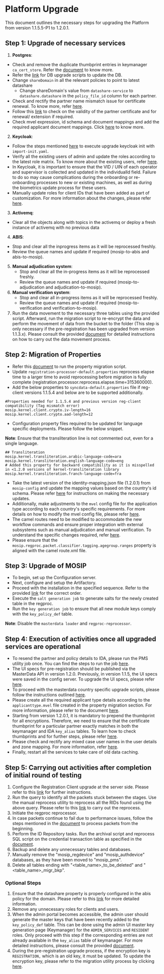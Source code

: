 # Platform Upgrade

This document outlines the necessary steps for upgrading the Platform from version 1.1.5.5-P1 to 1.2.0.1.

## Step 1: Upgrade of necessary services

1. **Postgres**:

* Check and remove the duplicate thumbprint entries in keymanager `ca_cert_store`. Refer the [document](upgrade-DB-script-error.md) to know more.
* Refer the [link](https://github.com/mosip/mosip-infra/tree/release-1.2.0.1/deployment/v3/external/postgres#db-upgrade) for DB upgrade scripts to update the DB.
* Change `shareDomain` in all the relevant policies to point to latest datashare
  * Change shareDomain's value from `datashare-service` to `datashare.datashare` in the `policy_file_id` column for each partner.
* Check and rectify the partner name mismatch issue for certificate renewal. To know more, refer [here](upgrade-partner-organization-name.md).
* Follow this [link](upgrade-partner-certificate-expired.md) to check on the validity of the partner certificate and for renewal/ extension if required.
* Check mvel expression, id schema and document mappings and add the required applicant document mappings. Click [here](upgrade-applicant-typeMVEL-scriptmigration.md) to know more.

2. **Keycloak**:

* Follow the steps mentioned [here](https://github.com/mosip/mosip-infra/tree/release-1.2.0.1/deployment/v3/external/iam#import-init) to execute upgrade keycloak init with `import-init.yaml`.
* Verify all the existing users of admin and update the roles according to the latest role matrix. To know more about the existing users, refer [here](upgrade-admin-services-roles-guide.md).
* In Keycloak, it is important to ensure that the VID / UIN of each operator and supervisor is collected and updated in the individualId field. Failure to do so may cause complications during the onboarding or re-onboarding processes to new or existing machines, as well as during the biometrics update process for these users.
* Manually update roles for client IDs that have been added as part of customization. For more information about the changes, please refer [here](upgrade-changes-in-role-management.md).

3. **Activemq**:

* Clear all the objects along with topics in the activemq or deploy a fresh instance of activemq with no previous data

4. **ABIS**:

* Stop and clear all the inprogress items as it will be reprocessed freshly.
* Review the queue names and update if required (mosip-to-abis and abis-to-mosip).

5. **Manual adjudication system**:
   * Stop and clear all the in-progress items as it will be reprocessed freshly.
   * Review the queue names and update if required (mosip-to-adjudication and adjudication-to-mosip).
6. **Manual verification system**:
   * Stop and clear all in-progress items as it will be reprocessed freshly.
   * Review the queue names and update if required (mosip-to-verification and verification-to-mosip).
7. Run the data movement to the necessary three tables using the provided script. Afterward, run the migration script to re-encrypt the data and perform the movement of data from the bucket to the folder (This step is only necessary if the pre-registration has been upgraded from version 1.1.3.x). Please consult the provided [document](https://github.com/mosip/migration-utility/blob/develop/pre-reg-113-115/README.md) for detailed instructions on how to carry out the data movement process.

## Step 2: Migration of Properties

* Refer this [document](https://github.com/mosip/mosip-infra/blob/release-1.2.0.1/deployment/v3/utils/prop\_migrator/README.md) to run the property migration script.
* Update `registration-processor-default.properties` reprocess elapse time to a larger time to avoid reprocessing before migration is fully complete (registration.processor.reprocess.elapse.time=315360000).
* Add the below properties to `syncdata-default.properties` file if reg-client versions 1.1.5.4 and below are to be supported additionally.

```
#Properties needed for 1.1.5.4 and previous version reg-client compatibility (Tag mismatch error)
mosip.kernel.client.crypto.iv-length=16
mosip.kernel.client.crypto.aad-length=12
```

* Configuration property files required to be updated for language specific deployments. Please follow the below snippet.

**Note**: Ensure that the transliteration line is not commented out, even for a single language.

```
## Transliteration
mosip.kernel.transliteration.arabic-language-code=ara
mosip.kernel.transliteration.english-language-code=eng
# Added this property for backward compatibility as it is misspelled in <1.2.0 versions of kernel-transliteration library
mosip.kernel.transliteration.franch-language-code=fra
```

* Take the latest version of the identity-mapping.json file (1.2.0.1) from `mosip-config` and update the mapping values based on the country's id schema. Please refer [here](upgrade-identity-json-file.md) for instructions on making the necessary updates.
* Additionally, make adjustments to the `mvel` config file for the application type according to each country's specific requirements. For more details on how to modify the mvel config file, please refer [here](upgrade-applicant-typeMVEL-scriptmigration.md).
* The camel routes need to be modified to accommodate the new workflow commands and ensure proper integration with external subsystems such as manual adjudication and manual verification. To understand the specific changes required, refer [here](upgrade-camel-route-changes.md).
* Please ensure that the `mosip.regproc.packet.classifier.tagging.agegroup.ranges` property is aligned with the camel route.xml file.

## Step 3: Upgrade of MOSIP

* To begin, set up the Configuration server.
* Next, configure and setup the Artifactory.
* Proceed with the installation in the specified sequence. Refer to the provided [link](https://github.com/mosip/mosip-infra/tree/release-1.2.0.1/deployment/v3/mosip#install) for the correct order.
* Execute the `salt generation job` to generate salts for the newly created table in the regproc.
* Run the `key generation job` to ensure that all new module keys comply with the `key_policy_def` table.

**Note**: Disable the `masterdata loader` and `regproc-reprocessor`.

## Step 4: Execution of activities once all upgraded services are operational

* To resend the partner and policy details to IDA, please run the PMS utility job once. You can find the steps to run the job [here](https://github.com/mosip/migration-utility/blob/develop/pms-115-120/README.md).
* The UI specs for pre-registration should be published via the MasterData API in version 1.2.0. Previously, in version 1.1.5, the UI specs were saved in the config server. To upgrade the UI specs, please refer [here](upgrade-prereg-ui-specifications.md).
* To proceed with the masterdata country specific upgrade scripts, please follow the instructions outlined [here](https://github.com/mosip/mosip-data/blob/1.2.0.1/mosip\_master/data\_upgrade/1.1.5.5\_to\_1.2.0.1/README.md).
* Please create all the required applicant type details according to the `applicanttype.mvel` file created in the property migration section. For more information, please refer to the document [here](upgrade-applicant-typeMVEL-scriptmigration.md).
* Starting from version 1.2.0.1, it is mandatory to prepend the thumbprint for all encryptions. Therefore, we need to ensure that the certificate thumbprint for a particular partner exactly matches in both the keymanager and IDA `key_alias` tables. To learn how to check thumbprints and for further steps, please refer [here](upgrade-handling-unequal-certificates.md).
* Please check and rectify any mixed case user names in the user details and zone mapping. For more information, refer [here](upgrade-handling-case-insensitive-duplicates.md).
* Finally, restart all the services to take care of old data caching.

## Step 5: Carrying out activities after completion of initial round of testing

1. Configure the Registration Client upgrade at the server side. Please refer to this [link](upgrade-registration-client.md) for further instructions.
2. Run the query to identify all the packets stuck between the stages. Use the manual reprocess utility to reprocess all the RIDs found using the above query. Please refer to this [link](upgrade-regproc-reprocessing.md) to carry out the reprocess.
3. Initiate the regproc reprocessor.
4. In case packets continue to fail due to performance issues, follow the steps mentioned in the [document](upgrade-non-recoverable-packets.md) to process packets from the beginning.
5. Perform the ID Repository tasks. Run the archival script and reprocess SQL script on the credential transaction table as specified in the [document](https://github.com/mosip/data-archive/tree/release-1.2.0.1/data-archive/archive-jobs/mosip\_credential#readme).
6. Backup and delete any unnecessary tables and databases.
7. Manually remove the "mosip\_regdevice" and "mosip\_authdevice" databases, as they have been moved to "mosip\_pms".
8. Delete all tables ending with "\<table\_name>\_to\_be\_deleted" and "\<table\_name>\_migr\_bkp".

### Optional Steps

1. Ensure that the datashare property is properly configured in the abis policy for the domain. Please refer to this [link](upgrade-new-datashare-properties.md) for more detailed information.
2. Remove any unnecessary roles for clients and users.
3. When the admin portal becomes accessible, the admin user should generate the master keys that have been recently added to the `key_policy_def` table. This can be done using the admin UI master key generation page (Keymanager) for the `ADMIN_SERVICES` and `RESIDENT` roles. Only proceed with this step if the corresponding entries are not already available in the `key_alias` table of keymanager. For more detailed instructions, please consult the provided [document](https://docs.mosip.io/1.2.0/modules/administration/admin-portal-user-guide#generatemasterkey).
4. During the pre-registration upgrade process, if the encryption key is `REGISTRATION,` which is an old key, it must be updated. To update the encryption key, please refer to the migration utility process by clicking [here](https://github.com/mosip/migration-utility/blob/develop/pre-reg-113-115/README.md#migration-utility).
